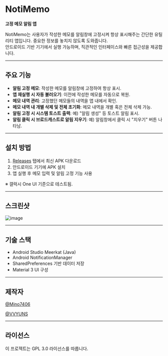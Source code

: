 # NotiMemo

**고정 메모 알림 앱**

NotiMemo는 사용자가 작성한 메모를 알림창에 고정시켜 항상 표시해주는 간단한 유틸리티 앱입니다. 중요한 정보를 놓치지 않도록 도와줍니다.  
안드로이드 기반 기기에서 실행 가능하며, 직관적인 인터페이스와 빠른 접근성을 제공합니다.

---

## 주요 기능

-  **알림 고정 메모**: 작성한 메모를 알림창에 고정하여 항상 표시.
-  **앱 재실행 시 자동 불러오기**: 이전에 작성한 메모를 자동으로 복원.
-  **메모 내역 관리**: 고정했던 메모들의 내역을 앱 내에서 확인.
-  **메모 내역 내 개별 삭제 및 전체 초기화**: 메모 내역을 개별 혹은 전체 삭제 가능.
-  **알림 고정 시 시스템 토스트 출력**: 예) "알림 생성" 등 토스트 알림 표시.
-  **알림 클릭 시 브로드캐스트로 알림 지우기**: 예) 알림창에서 클릭 시 "지우기" 버튼 나타남.

---

## 설치 방법

1. [Releases](https://github.com/Mino7406/NotiMemo/releases) 탭에서 최신 APK 다운로드
2. 안드로이드 기기에 APK 설치
3. 앱 실행 후 메모 입력 및 알림 고정 기능 사용

※ 갤럭시 One UI 기준으로 테스트됨.

---

## 스크린샷

![image](https://github.com/user-attachments/assets/4b85aafb-33bd-4f22-ae81-0fb482e75c18)


---

## 기술 스택

- Android Studio Meerkat (Java)
- Android NotificationManager
- SharedPreferences 기반 데이터 저장
- Material 3 UI 구성

---

## 제작자

[@Mino7406](https://github.com/Mino7406)

[@VVYUNS](https://github.com/VVYUNS)

---

## 라이선스

이 프로젝트는 GPL 3.0 라이선스를 따릅니다.
